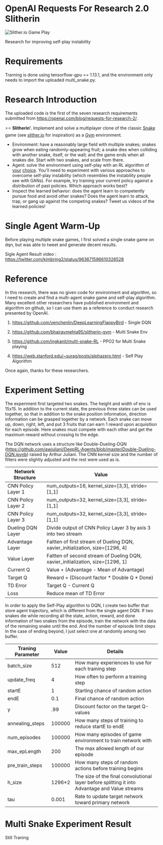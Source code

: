 # OpenAI Requests For Research 2.0 Slitherin
![Slither.io Game Play](https://github.com/kimbring2/OpenAI_Requests-For-Research-2_Slitherin/blob/master/image/slitherio.gif)

Research for improving self-play instability

# Requirements
Trarning is done using tensorflow-gpu == 1.13.1, and the environment only needs to import the uploaded multi_snake.py.

# Research Introduction
The uploaded code is the first of the seven research requirements submitted from https://openai.com/blog/requests-for-research-2/.

<p>⭐⭐ <strong>Slitherin'.</strong> Implement and solve a multiplayer clone of the classic <a href="https://www.youtube.com/watch?v=wDbTP0B94AM">Snake</a> game (see <a href="https://slither.io">slither.io</a> for inspiration) as a <a href="https://github.com/openai/gym">Gym</a> environment.</p>
<ul>
<li>Environment: have a reasonably large field with multiple snakes; snakes grow when eating randomly-appearing fruit; a snake dies when colliding with another snake, itself, or the wall; and the game ends when all snakes die. Start with two snakes, and scale from there.</li>
<li>Agent: solve the environment using self-play with an RL algorithm of <a href="https://blog.openai.com/competitive-self-play/">your</a> <a href="https://deepmind.com/blog/alphago-zero-learning-scratch/">choice</a>. You'll need to experiment with various approaches to overcome self-play instability (which resembles the instability people see with GANs). For example, try training your current policy against a distribution of past policies. Which approach works best?</li>
<li>Inspect the learned behavior: does the agent learn to competently pursue food and avoid other snakes? Does the agent learn to attack, trap, or gang up against the competing snakes? Tweet us videos of the learned policies!</li>
</ul>

# Single Agent Warm-Up
Before playing multiple snake games, I first solved a single snake game on dqn, but was able to tweet and generate decent results.

Sigle Agent Result video : https://twitter.com/kimbring2/status/963671596610326528

# Reference
In this research, there was no given code for environment and algorithm, so I need to create and find a multi-agent snake game and self-play algorithm. Many excellent other researchers have published environment and algorithm on github, so I can use them as a reference to conduct research presented by OpenAI.

1. https://github.com/yenchenlin/DeepLearningFlappyBird - Single DQN

2. https://github.com/bhairavmehta95/slitherin-gym - Multi Snake Env

3. https://github.com/ingkanit/multi-snake-RL - PPO2 for Multi Snake playing

4. https://web.stanford.edu/~surag/posts/alphazero.html - Self Play Algorithm

Once again, thanks for these researchers.

# Experiment Setting
The experiment first targeted two snakes. The height and width of env is 15x15. In addition to the current state, the previous three states can be used together, so that in addition to the snake position information, direction information can be grasped together by a network. Each snake can move up, down, right, left, and put 3 fruits that can earn 1 reward upon acquisition for each episode. Here snakes must compete with each other and get the maximum reward without crossing to the edge.

The DQN network uses a structure like Double-Dueling-DQN (https://github.com/awjuliani/DeepRL-Agents/blob/master/Double-Dueling-DQN.ipynb) raised by Arthur Juliani. The CNN kernel size and the number of filters were slightly adjusted and the rest were used as is.

| Network Structure | Value |
| ------------- | ------------- |
| CNN Policy Layer 1 | num_outputs=16, kernel_size=[3,3], stride=[1,1] |
| CNN Policy Layer 2 | num_outputs=32, kernel_size=[3,3], stride=[1,1] |
| CNN Policy Layer 3 | num_outputs=32, kernel_size=[3,3], stride=[1,1] |
| Dueling DQN Layer | Divide output of CNN Policy Layer 3 by axis 3 into two stream |
| Advantage Layer | Faltten of first stream of Dueling DQN, xavier_initialization, size=[1296, 4] |
| Value Layer | Faltten of second stream of Dueling DQN, xavier_initialization, size=[1296, 1] |
| Current Q | Value + (Advantage - Mean of Advantage) |
| Target Q | Reward + (Discount factor * Double Q * Done) | 
| TD Error | Target Q - Current Q |
| Loss | Reduce mean of TD Error |

In order to apply the Self-Play algorithm to DQN, I create two buffer that store agent trajectory, which is different from the single agent DQN. If two snakes die while recording all the state, action, reward, and done information of two snakes from the episode, train the network with the data of the remaining snake until the end. And the number of episode limit steps In the case of ending beyond, I just select one at randomly among two buffer.

| Traning Parameter | Value | Details |
| ------------- | ------------- | ------------- |
| batch_size  | 512 | How many experiences to use for each training step |
| update_freq  | 4  | How often to perform a training step |
| startE  | 1  | Starting chance of random action |
| endE  | 0.1  | Final chance of random action |
| y  | .99  | Discount factor on the target Q-values |
| annealing_steps  | 100000  | How many steps of training to reduce startE to endE |
| num_episodes  | 100000  | How many episodes of game environment to train network with |
| max_epLength  | 200  | The max allowed length of our episode |
| pre_train_steps  | 100000  | How many steps of random actions before training begins |
| h_size  | 1296*2  | The size of the final convolutional layer before splitting it into Advantage and Value streams |
| tau  | 0.001  | Rate to update target network toward primary network |

# Multi Snake Experiment Result
Still Traning
